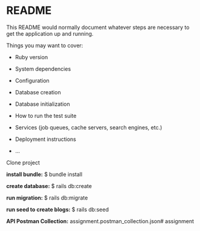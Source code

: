 # README

This README would normally document whatever steps are necessary to get the
application up and running.

Things you may want to cover:

* Ruby version

* System dependencies

* Configuration

* Database creation

* Database initialization

* How to run the test suite

* Services (job queues, cache servers, search engines, etc.)

* Deployment instructions

* ...


Clone project

**install bundle:**
$ bundle install

**create database:**
$ rails db:create

**run migration:**
$ rails db:migrate 

**run seed to create blogs:**
$ rails db:seed

**API Postman Collection:**
assignment.postman_collection.json# assignment
